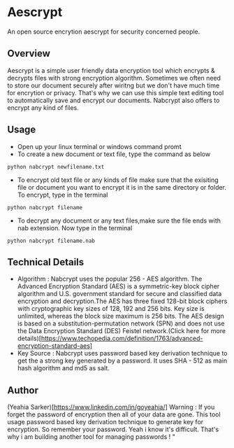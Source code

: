 # Aescrypt
An open source encrytion aescrypt for security concerned people. 
## Overview
Aescrypt is a simple user friendly data encryption tool which encrypts & decrypts files with strong encryption algorithm. Sometimes we often need to store our document securely after wiritng but we don't have much time for encrytion or privacy. That's why we can use this simple text editing tool to automatically save and encrypt our documents. Nabcrypt also offers to encrypt any kind of files. 
## Usage
- Open up your linux terminal or windows command promt
- To create a new document or text file, type the command as below
~~~ 
python nabcrypt newfilename.txt
~~~
- To encrypt old text file or any kinds of file make sure that the exisiting file or document you want to encrypt it is in the same directory or folder. To encrypt, type in the terminal
~~~
python nabcrypt filename
~~~
- To decrypt any document or any text files,make sure the file ends with nab extension. Now type in the terminal
~~~
python nabcrypt filename.nab
~~~
## Technical Details
- Algorithm : Nabcrypt uses the popular 256 - AES algorithm. The Advanced Encryption Standard (AES) is a symmetric-key block cipher algorithm and U.S. government standard for secure and classified data encryption and decryption.The AES has three fixed 128-bit block ciphers with cryptographic key sizes of 128, 192 and 256 bits. Key size is unlimited, whereas the block size maximum is 256 bits. The AES design is based on a substitution-permutation network (SPN) and does not use the Data Encryption Standard (DES) Feistel network.(Click here for more details)[https://www.techopedia.com/definition/1763/advanced-encryption-standard-aes]
- Key Source : Nabcrypt uses password based key derivation technique to get the a strong key generated by a password. It uses SHA - 512 as main hash algorithm and md5 as salt. 
## Author
(Yeahia Sarker)[https://www.linkedin.com/in/goyeahia/]
Warning :
If you forget the password of encryption then all of your data are gone. This tool usage password based key derivation technique to generate key for encryption.
So remember your password. Yeah i know it's difficult. That's why i am building another tool for managing passwords ! "
